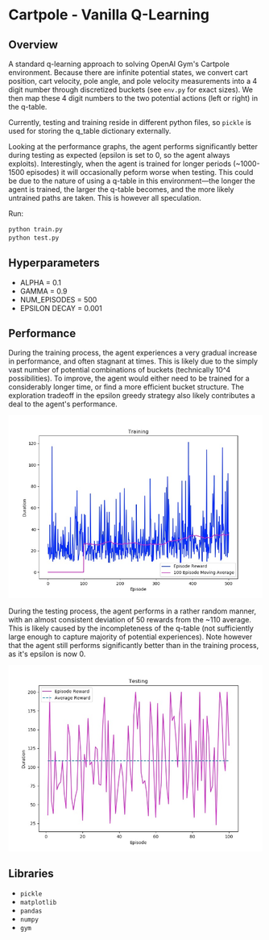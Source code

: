 # Cartpole - Vanilla Q-Learning

## Overview
A standard q-learning approach to solving OpenAI Gym's Cartpole environment. Because there are infinite potential states, we convert cart position, cart velocity, pole angle, and pole velocity measurements into a 4 digit number through discretized buckets (see `env.py` for exact sizes). We then map these 4 digit numbers to the two potential actions (left or right) in the q-table.

Currently, testing and training reside in different python files, so `pickle` is used for storing the q_table dictionary externally.

Looking at the performance graphs, the agent performs significantly better during testing as expected (epsilon is set to 0, so the agent always exploits). Interestingly, when the agent is trained for longer periods (~1000-1500 episodes) it will occasionally peform worse when testing. This could be due to the nature of using a q-table in this environment—the longer the agent is trained, the larger the q-table becomes, and the more likely untrained paths are taken. This is however all speculation.

Run:
```bash
python train.py
python test.py
```

## Hyperparameters
- ALPHA = 0.1
- GAMMA = 0.9
- NUM_EPISODES = 500
- EPSILON DECAY = 0.001

## Performance
During the training process, the agent experiences a very gradual increase in performance, and often stagnant at times. This is likely due to the simply vast number of potential combinations of buckets (technically 10^4 possibilities). To improve, the agent would either need to be trained for a considerably longer time, or find a more efficient bucket structure. The exploration tradeoff in the epsilon greedy strategy also likely contributes a deal to the agent's performance.

<img src="res/training-pic.jpg" alt="drawing" width="550"/>

During the testing process, the agent performs in a rather random manner, with an almost consistent deviation of 50 rewards from the ~110 average. This is likely caused by the incompleteness of the q-table (not sufficiently large enough to capture majority of potential experiences). Note however that the agent still performs significantly better than in the training process, as it's epsilon is now 0.

<img src="res/testing-pic.jpg" alt="drawing" width="550"/>

## Libraries
- `pickle`
- `matplotlib`
- `pandas`
- `numpy`
- `gym`